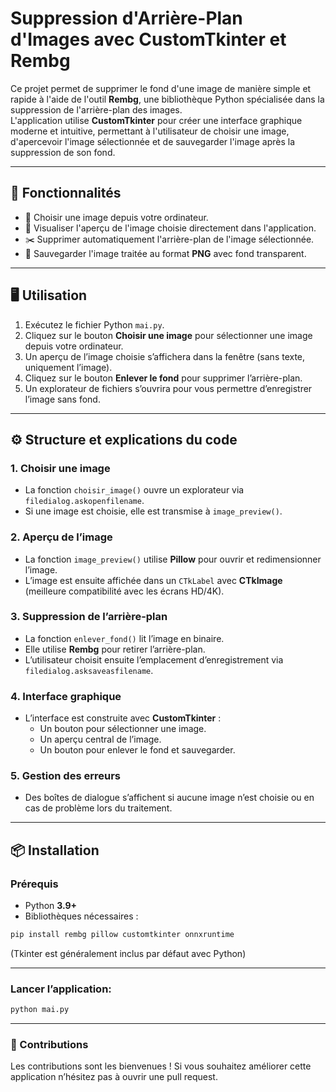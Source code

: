 # Suppression d'Arrière-Plan d'Images avec CustomTkinter et Rembg

Ce projet permet de supprimer le fond d'une image de manière simple et rapide à l'aide de l'outil **Rembg**, une bibliothèque Python spécialisée dans la suppression de l'arrière-plan des images.  
L'application utilise **CustomTkinter** pour créer une interface graphique moderne et intuitive, permettant à l'utilisateur de choisir une image, d'apercevoir l'image sélectionnée et de sauvegarder l'image après la suppression de son fond.

---

## 🚀 Fonctionnalités

- 📂 Choisir une image depuis votre ordinateur.  
- 👀 Visualiser l'aperçu de l'image choisie directement dans l'application.  
- ✂️ Supprimer automatiquement l'arrière-plan de l'image sélectionnée.  
- 💾 Sauvegarder l'image traitée au format **PNG** avec fond transparent.  

---

## 🖥️ Utilisation

1. Exécutez le fichier Python `mai.py`.  
2. Cliquez sur le bouton **Choisir une image** pour sélectionner une image depuis votre ordinateur.  
3. Un aperçu de l’image choisie s’affichera dans la fenêtre (sans texte, uniquement l’image).  
4. Cliquez sur le bouton **Enlever le fond** pour supprimer l’arrière-plan.  
5. Un explorateur de fichiers s’ouvrira pour vous permettre d’enregistrer l’image sans fond.  

---

## ⚙️ Structure et explications du code

### 1. **Choisir une image**
- La fonction `choisir_image()` ouvre un explorateur via `filedialog.askopenfilename`.  
- Si une image est choisie, elle est transmise à `image_preview()`.  

### 2. **Aperçu de l’image**
- La fonction `image_preview()` utilise **Pillow** pour ouvrir et redimensionner l’image.  
- L’image est ensuite affichée dans un `CTkLabel` avec **CTkImage** (meilleure compatibilité avec les écrans HD/4K).  

### 3. **Suppression de l’arrière-plan**
- La fonction `enlever_fond()` lit l’image en binaire.  
- Elle utilise **Rembg** pour retirer l’arrière-plan.  
- L’utilisateur choisit ensuite l’emplacement d’enregistrement via `filedialog.asksaveasfilename`.  

### 4. **Interface graphique**
- L’interface est construite avec **CustomTkinter** :  
  - Un bouton pour sélectionner une image.  
  - Un aperçu central de l’image.  
  - Un bouton pour enlever le fond et sauvegarder.  

### 5. **Gestion des erreurs**
- Des boîtes de dialogue s’affichent si aucune image n’est choisie ou en cas de problème lors du traitement.  

---

## 📦 Installation

### Prérequis

- Python **3.9+**  
- Bibliothèques nécessaires :  

```bash
pip install rembg pillow customtkinter onnxruntime
```
(Tkinter est généralement inclus par défaut avec Python)

---

### Lancer l’application:

```bash
python mai.py
```
---

### 🤝 Contributions

Les contributions sont les bienvenues !
Si vous souhaitez améliorer cette application n’hésitez pas à ouvrir une pull request.